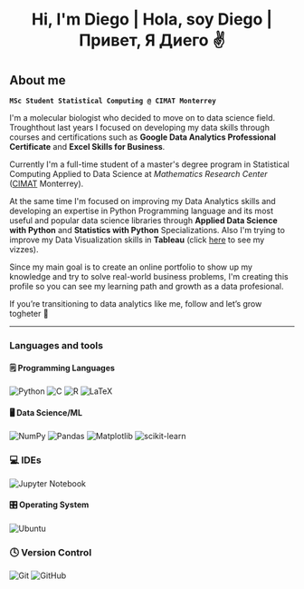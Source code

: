 <h1 align="center">Hi, I'm Diego | Hola, soy Diego | Привет, Я Диего ✌</h1>

## About me 

**`MSc Student Statistical Computing @ CIMAT Monterrey`**

I'm a molecular biologist who decided to move on to data science field. Troughthout last years I focused on developing my data skills through courses and certifications such as __Google Data Analytics Professional Certificate__ and __Excel Skills for Business__. 

Currently I'm a full-time student of a master's degree program in Statistical Computing Applied to Data Science at _Mathematics Research Center_ ([CIMAT](https://www.cimat.mx/nuestras-sedes/sede-monterrey/) Monterrey). 

At the same time I'm focused on improving my Data Analytics skills and developing an expertise in Python Programming language and its most useful and popular data science libraries through __Applied Data Science with Python__ and __Statistics with Python__ Specializations. Also I'm trying to improve my Data Visualization skills in __Tableau__ (click [here](https://public.tableau.com/app/profile/diego.godinez.bravo) to see my vizzes).

Since my main goal is to create an online portfolio to show up my knowledge and try to solve real-world business problems, I'm creating this profile so you can see my learning path and growth as a data profesional.

If you’re transitioning to data analytics like me, follow and let’s grow togheter 💐

***

### Languages and tools 

#### 🗒 Programming Languages 

![Python](https://img.shields.io/badge/python-3670A0?style=for-the-badge&logo=python&logoColor=ffdd54)
![C](https://img.shields.io/badge/c-%2300599C.svg?style=for-the-badge&logo=c&logoColor=white)
![R](https://img.shields.io/badge/r-%23276DC3.svg?style=for-the-badge&logo=r&logoColor=white)
![LaTeX](https://img.shields.io/badge/latex-%23008080.svg?style=for-the-badge&logo=latex&logoColor=white)

#### 🖥 Data Science/ML

![NumPy](https://img.shields.io/badge/numpy-%23013243.svg?style=for-the-badge&logo=numpy&logoColor=white)
![Pandas](https://img.shields.io/badge/pandas-%23150458.svg?style=for-the-badge&logo=pandas&logoColor=white)
![Matplotlib](https://img.shields.io/badge/Matplotlib-%23ffffff.svg?style=for-the-badge&logo=Matplotlib&logoColor=black)
![scikit-learn](https://img.shields.io/badge/scikit--learn-%23F7931E.svg?style=for-the-badge&logo=scikit-learn&logoColor=white)

### 💻 IDEs

![Jupyter Notebook](https://img.shields.io/badge/jupyter-%23FA0F00.svg?style=for-the-badge&logo=jupyter&logoColor=white)

#### 🎛 Operating System

![Ubuntu](https://img.shields.io/badge/Ubuntu-E95420?style=for-the-badge&logo=ubuntu&logoColor=white)

### 🕓 Version Control

![Git](https://img.shields.io/badge/git-%23F05033.svg?style=for-the-badge&logo=git&logoColor=white)
![GitHub](https://img.shields.io/badge/github-%23121011.svg?style=for-the-badge&logo=github&logoColor=white)
